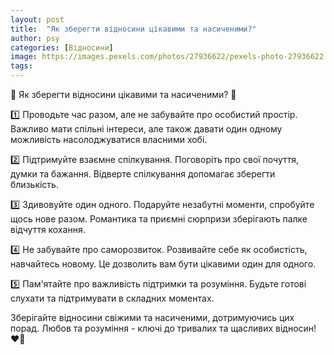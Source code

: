```yaml
---
layout: post
title:  "Як зберегти відносини цікавими та насиченими?"
author: psy
categories: [Відносини]
image: https://images.pexels.com/photos/27936622/pexels-photo-27936622.jpeg?auto=compress&cs=tinysrgb&fit=crop&h=627&w=1200
tags: 
---
```


🌟 Як зберегти відносини цікавими та насиченими? 🌟

1️⃣ Проводьте час разом, але не забувайте про особистий простір. Важливо мати спільні інтереси, але також давати один одному можливість насолоджуватися власними хобі.

2️⃣ Підтримуйте взаємне спілкування. Поговоріть про свої почуття, думки та бажання. Відверте спілкування допомагає зберегти близькість.

3️⃣ Здивовуйте один одного. Подаруйте незабутні моменти, спробуйте щось нове разом. Романтика та приємні сюрпризи зберігають палке відчуття кохання.

4️⃣ Не забувайте про саморозвиток. Розвивайте себе як особистість, навчайтесь новому. Це дозволить вам бути цікавими один для одного.

5️⃣ Пам'ятайте про важливість підтримки та розуміння. Будьте готові слухати та підтримувати в складних моментах.

Зберігайте відносини свіжими та насиченими, дотримуючись цих порад. Любов та розуміння - ключі до тривалих та щасливих відносин! ❤️🔑


